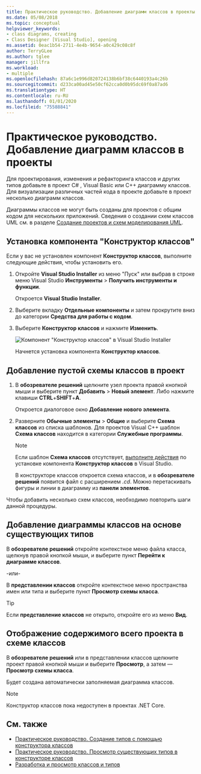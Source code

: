 ```yaml
---
title: Практическое руководство. Добавление диаграмм классов в проекты (конструктор классов)
ms.date: 05/08/2018
ms.topic: conceptual
helpviewer_keywords:
- class diagrams, creating
- Class Designer [Visual Studio], opening
ms.assetid: 0eac1b54-2711-4e4b-9654-a0c429c08c8f
author: TerryGLee
ms.author: tglee
manager: jillfra
ms.workload:
- multiple
ms.openlocfilehash: 87a6c1e996d820724138b6bf38c6440193a4c26b
ms.sourcegitcommit: d233ca00ad45e50cf62cca0d0b95dc69f0a87ad6
ms.translationtype: HT
ms.contentlocale: ru-RU
ms.lasthandoff: 01/01/2020
ms.locfileid: "75588841"
---
```

# <a name="how-to-add-class-diagrams-to-projects"></a>Практическое руководство. Добавление диаграмм классов в проекты

Для проектирования, изменения и рефакторинга классов и других типов добавьте в проект C# , Visual Basic или C++ диаграмму классов. Для визуализации различных частей кода в проекте добавьте в проект несколько диаграмм классов.

Диаграммы классов не могут быть созданы для проектов с общим кодом для нескольких приложений. Сведения о создании схем классов UML см. в разделе [Создание проектов и схем моделирования UML](../../modeling/what-s-new-for-design-in-visual-studio.md).

## <a name="install-the-class-designer-component"></a>Установка компонента "Конструктор классов"

Если у вас не установлен компонент **Конструктор классов**, выполните следующие действия, чтобы установить его.

1. Откройте **Visual Studio Installer** из меню "Пуск" или выбрав в строке меню Visual Studio **Инструменты** > **Получить инструменты и функции**.

   Откроется **Visual Studio Installer**.

1. Выберите вкладку **Отдельные компоненты** и затем прокрутите вниз до категории **Средства для работы с кодом**.

1. Выберите **Конструктор классов** и нажмите **Изменить**.

   ![Компонент "Конструктор классов" в Visual Studio Installer](media/class-designer-component.png)

   Начнется установка компонента **Конструктор классов**.

## <a name="add-a-blank-class-diagram-to-a-project"></a>Добавление пустой схемы классов в проект

1. В **обозревателе решений** щелкните узел проекта правой кнопкой мыши и выберите пункт **Добавить** > **Новый элемент**. Либо нажмите клавиши **CTRL**+**SHIFT**+**A**.

   Откроется диалоговое окно **Добавление нового элемента**.

2. Разверните **Обычные элементы** > **Общие** и выберите **Схема классов** из списка шаблонов. Для проектов Visual C++ шаблон **Схема классов** находится в категории **Служебные программы**.

   > [!NOTE]
   > Если шаблон **Схема классов** отсутствует, [выполните действия](#install-the-class-designer-component) по установке компонента **Конструктор классов** в Visual Studio.

   В конструкторе классов откроется схема классов, и в **обозревателе решений** появится файл с расширением *.cd*. Можно перетаскивать фигуры и линии в диаграмму из **панели элементов**.

Чтобы добавить несколько схем классов, необходимо повторить шаги данной процедуры.

## <a name="add-a-class-diagram-based-on-existing-types"></a>Добавление диаграммы классов на основе существующих типов

В **обозревателе решений** откройте контекстное меню файла класса, щелкнув правой кнопкой мыши, и выберите пункт **Перейти к диаграмме классов**.

-или-

В **представлении классов** откройте контекстное меню пространства имен или типа и выберите пункт **Просмотр схемы класса**.

> [!TIP]
> Если **представление классов** не открыто, откройте его из меню **Вид**.

## <a name="to-display-the-contents-of-a-complete-project-in-a-class-diagram"></a>Отображение содержимого всего проекта в схеме классов

В **обозревателе решений** или в представлении классов щелкните проект правой кнопкой мыши и выберите **Просмотр**, а затем — **Просмотр схемы класса**.

Будет создана автоматически заполняемая диаграмма классов.

> [!NOTE]
> Конструктор классов пока недоступен в проектах .NET Core.

## <a name="see-also"></a>См. также

- [Практическое руководство. Создание типов с помощью конструктора классов](how-to-create-types.md)
- [Практическое руководство. Просмотр существующих типов в конструкторе классов](how-to-view-existing-types.md)
- [Разработка и просмотр классов и типов](designing-and-viewing-classes-and-types.md)
